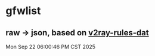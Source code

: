 # gfwlist
## raw -> json, based on [v2ray-rules-dat](https://github.com/Loyalsoldier/v2ray-rules-dat)
Mon Sep 22 06:00:46 PM CST 2025

